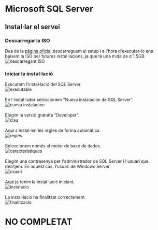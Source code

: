 # Microsoft SQL Server
## Instal·lar el servei
### Descarregar la ISO
Des de la [pàgina oficial](https://www.microsoft.com/es-es/sql-server/sql-server-downloads) descarreguem el setup i a l'hora d'executar-lo ens baixem la ISO per futures instal·lacions, ja que té una mida de d'1,5GB.<br>
![descarregant ISO](https://i.imgur.com/p6jAOfH.png)<br>
### Iniciar la instal·lació
Executem l'instal·lació del SQL Server.<br>
![executable](https://i.imgur.com/0Bp3wiB.png)<br><br>
En l'instal·lador seleccionem "Nueva instalación de SQL Server".<br>
![nueva instalacion](https://i.imgur.com/vjNLvng.png)<br><br>
Elegim la versió gratuïta "Developer".<br>
![clau](https://i.imgur.com/oiumk4F.png)<br><br>
Aquí s'instal·len les regles de forma automàtica.<br>
![regles](https://i.imgur.com/4Egk6x7.png)<br><br>
Seleccionem només el motor de base de dades.<br>
![caracteristiques](https://i.imgur.com/2SibyMW.png)<br><br>
Elegim una contrasenya per l'administrador de SQL Server i l'usuari que desitjem. En aquest cas, l'usuari de Windows Server.<br>
![usuari](https://i.imgur.com/ElK0EKO.png)<br><br>
Aquí ja tenim la instal·lació iniciant.<br>
![instalacio](https://i.imgur.com/b7bYqgh.png)<br><br>
La instal·lació ha finalitzat correctament.<br>
![finalitzacio](https://i.imgur.com/EkQkk04.png)<br>
# NO COMPLETAT
